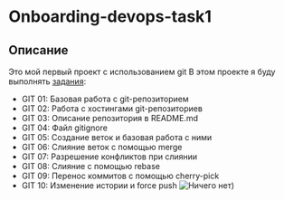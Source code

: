 # Onboarding-devops-task1
## Описание
Это мой первый проект с использованием git
В этом проекте я буду выполнять [задания](https://docs.google.com/document/d/1zrRnJlkcJLCCHHG80QlqAZU_Z9WNIjjj8tLZJNHfAac/edit):
* GIT 01: Базовая работа с git-репозиторием 
* GIT 02: Работа с хостингами git-репозиториев
* GIT 03: Описание репозитория в README.md
* GIT 04: Файл gitignore
* GIT 05: Создание веток и базовая работа с ними
* GIT 06: Слияние веток с помощью merge
* GIT 07: Разрешение конфликтов при слиянии
* GIT 08: Слияние с помощью rebase
* GIT 09: Перенос коммитов с помощью cherry-pick
* GIT 10: Изменение истории и force push
![Ничего нет)](https://www.google.com/imgres?q=%D0%BA%D0%B0%D1%80%D1%82%D0%B8%D0%BD%D0%BA%D0%B8%20gitlab%20and%20github&imgurl=https%3A%2F%2Fsvitla.com%2Fuploads_converted%2F0%2F1820-gitlab_github.webp%3F1555054911&imgrefurl=https%3A%2F%2Fsvitla.com%2Fblog%2Fgitlab-vs-github&docid=NCSUbsuF8jCY_M&tbnid=A67k7cmVG3o0rM&vet=12ahUKEwjdyNC57OyFAxXRi8MKHT5sDWMQM3oECG0QAA..i&w=1920&h=1080&hcb=2&ved=2ahUKEwjdyNC57OyFAxXRi8MKHT5sDWMQM3oECG0QAA)
